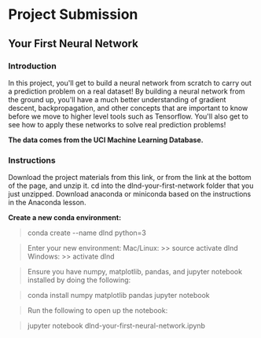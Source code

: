 # Project Submission

## Your First Neural Network

### Introduction

In this project, you'll get to build a neural network from scratch to carry out a prediction problem on a real dataset! By building a neural network from the ground up, you'll have a much better understanding of gradient descent, backpropagation, and other concepts that are important to know before we move to higher level tools such as Tensorflow. You'll also get to see how to apply these networks to solve real prediction problems!

**The data comes from the UCI Machine Learning Database.**

### Instructions

Download the project materials from this link, or from the link at the bottom of the page, and unzip it.
cd into the dlnd-your-first-network folder that you just unzipped.
Download anaconda or miniconda based on the instructions in the Anaconda lesson.

**Create a new conda environment:**

>conda create --name dlnd python=3

>Enter your new environment:
>Mac/Linux: >> source activate dlnd
>Windows: >> activate dlnd

>Ensure you have numpy, matplotlib, pandas, and jupyter notebook installed by doing the following:

>conda install numpy matplotlib pandas jupyter notebook

>Run the following to open up the notebook:

>jupyter notebook dlnd-your-first-neural-network.ipynb


